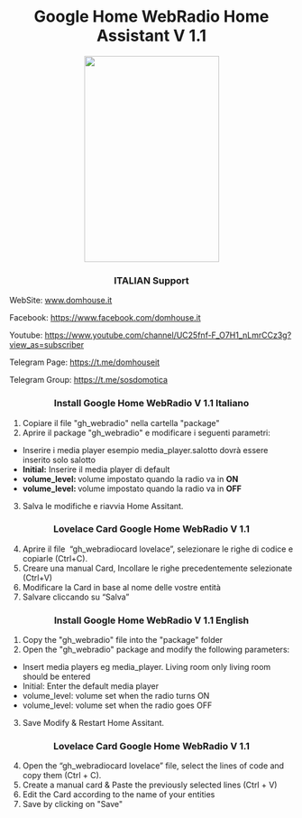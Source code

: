 <h1 style="text-align: center;">Google Home WebRadio Home Assistant V 1.1</h1>
<center><img class="aligncenter wp-image-1369 size-medium" src="https://github.com/SalvatoreITA/radio-google/blob/main/Google%20WebRadio%201.2.png" alt="" width="239" height="365" /></center>

<h3 style="text-align: center;"> ITALIAN Support </h3>

WebSite: www.domhouse.it

Facebook: https://www.facebook.com/domhouse.it

Youtube: https://www.youtube.com/channel/UC25fnf-F_O7H1_nLmrCCz3g?view_as=subscriber

Telegram Page: https://t.me/domhouseit

Telegram Group: https://t.me/sosdomotica

<h3 style="text-align: center;">Install Google Home WebRadio V 1.1 Italiano </h3>

1. Copiare il file "gh_webradio" nella cartella "package"
2. Aprire il package "gh_webradio" e modificare i seguenti parametri:

<ul>
 	<li>Inserire i media player esempio media_player.salotto dovrà essere inserito solo salotto</li>
 	<li><strong>Initial:</strong> Inserire il media player di default</li>
 	<li><strong>volume_level: </strong>volume impostato quando la radio va in <strong>ON</strong></li>
 	<li><strong>volume_level: </strong>volume impostato quando la radio va in <strong>OFF</strong></li>
</ul>

3. Salva le modifiche e riavvia Home Assitant.

<h3 style="text-align: center;">Lovelace Card Google Home WebRadio V 1.1</h3>

4. Aprire il file  “gh_webradiocard lovelace”, selezionare le righe di codice e copiarle (Ctrl+C).
5. Creare una manual Card, Incollare le righe precedentemente selezionate (Ctrl+V)
6. Modificare la Card in base al nome delle vostre entità
7. Salvare cliccando su “Salva”




<h3 style="text-align: center;">Install Google Home WebRadio V 1.1 English </h3>

1. Copy the "gh_webradio" file into the "package" folder
2. Open the "gh_webradio" package and modify the following parameters:

<ul>
<li>Insert media players eg media_player. Living room only living room should be entered</li>
<li>Initial: Enter the default media player</li>
<li>volume_level: volume set when the radio turns ON</li>
<li>volume_level: volume set when the radio goes OFF</li>
</ul>

3. Save Modify & Restart Home Assitant.

<h3 style="text-align: center;">Lovelace Card Google Home WebRadio V 1.1</h3>

4. Open the “gh_webradiocard lovelace” file, select the lines of code and copy them (Ctrl + C).
5. Create a manual card & Paste the previously selected lines (Ctrl + V)
6. Edit the Card according to the name of your entities
7. Save by clicking on "Save"
